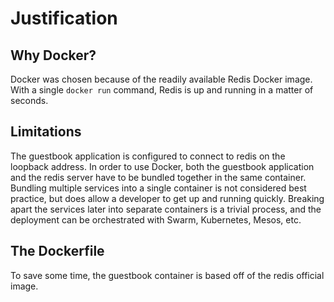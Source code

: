 # Justification

## Why Docker?

Docker was chosen because of the readily available Redis Docker image. With a single `docker run` command, Redis is up and running in a matter of seconds.

## Limitations

The guestbook application is configured to connect to redis on the loopback address. In order to use Docker, both the guestbook application and the redis server
have to be bundled together in the same container. Bundling multiple services into a single container is not considered best practice, but does allow a developer to get
up and running quickly. Breaking apart the services later into separate containers is a trivial process, and the deployment can be orchestrated with Swarm, Kubernetes, Mesos, etc.

## The Dockerfile

To save some time, the guestbook container is based off of the redis official image. 
